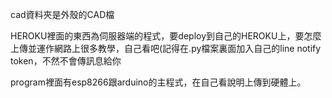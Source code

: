 cad資料夾是外殼的CAD檔

HEROKU裡面的東西為伺服器端的程式，要deploy到自己的HEROKU上，要怎麼上傳並運作網路上很多教學，自己看吧(記得在.py檔案裏面加入自己的line notify token，不然不會傳訊息給你

program裡面有esp8266跟arduino的主程式，在自己看說明上傳到硬體上。